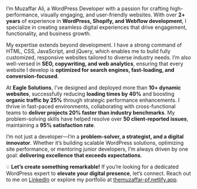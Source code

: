I’m Muzaffar Ali, a WordPress Developer with a passion for crafting high-performance, visually engaging, and user-friendly websites. With over **2+ years** of experience in **WordPress, Shopify, and Webflow development**, I specialize in creating seamless digital experiences that drive engagement, functionality, and business growth.

My expertise extends beyond development. I have a strong command of HTML, CSS, JavaScript, and jQuery, which enables me to build fully customized, responsive websites tailored to diverse industry needs. I’m also well-versed in **SEO, copywriting, and web analytics**, ensuring that every website I develop is **optimized for search engines, fast-loading, and conversion-focused**.

At **Eagle Solutions**, I’ve designed and deployed more than **10+ dynamic websites**, successfully reducing **loading times by 40%** and boosting **organic traffic by 25%** through strategic performance enhancements. I thrive in fast-paced environments, collaborating with cross-functional teams to **deliver projects 20% faster than industry benchmarks**. My problem-solving skills have helped resolve over **50 client-reported issues**, maintaining a **95% satisfaction rate**.

I’m not just a developer—I’m a **problem-solver, a strategist, and a digital innovator**. Whether it’s building scalable WordPress solutions, optimizing site performance, or mentoring junior developers, I’m always driven by one goal: **delivering excellence that exceeds expectations**.

💡 **Let’s create something remarkable!** If you’re looking for a dedicated WordPress expert to **elevate your digital presence**, let’s connect. Reach out to me on [LinkedIn](https://www.linkedin.com/in/muzaffar-dev/) or explore my portfolio at [themuzaffar-pf.netlify.app](themuzaffar-pf.netlify.app).
